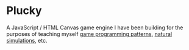 # Plucky

A JavaScript / HTML Canvas game engine I have been building for the purposes of teaching myself [game programming patterns](https://gameprogrammingpatterns.com/), [natural simulations](https://www.khanacademy.org/computing/computer-programming/programming-natural-simulations), etc.
